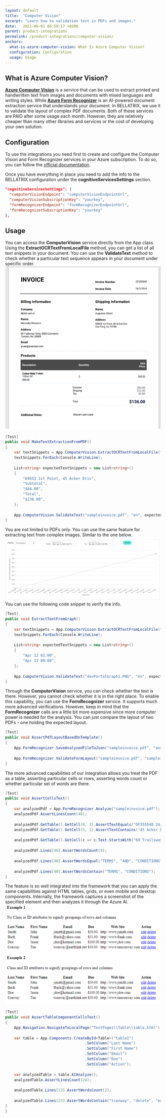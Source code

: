 ```yaml
---
layout: default
title:  "Computer Vision"
excerpt: "Learn how to validation text in PDFs and images."
date:   2021-06-01 06:50:17 +0200
parent: product-integrations
permalink: /product-integrations/computer-vision/
anchors:
  what-is-azure-computer-vision: What Is Azure Computer Vision?
  configuration: Configuration
  usage: Usage
---
```

What is Azure Computer Vision?
-------
**[Azure Computer Vision](https://azure.microsoft.com/en-us/services/cognitive-services/computer-vision/)** is a service that can be used to extract printed and handwritten text from images and documents with mixed languages and writing styles. While **[Azure Form Recognizer](https://azure.microsoft.com/en-us/services/form-recognizer/)** is an AI-powered document extraction service that understands your document. In BELLATRIX, we use it to validate the layout of complex PDF documents. Both of these services are PAID after some usage each month. However, they are relatively cheaper than many other libraries and services or the cost of developing your own solution.


Configuration
------------------
To use the integrations you need first to create and configure the Computer Vision and Form Recognizer services in your Azure subscription. To do so, you can follow the [official documentation](https://docs.microsoft.com/en-us/azure/cognitive-services/computer-vision/quickstarts-sdk/image-analysis-client-library?tabs=visual-studio&pivots=programming-language-csharp).

Once you have everything in place you need to add the info to the BELLATRIX configuration under the **cognitiveServicesSettings** section.
```json
"cognitiveServicesSettings": {
  "computerVisionEndpoint": "computerVisionEndpointUrl",
  "computerVisionSubscriptionKey": "yourkey",
  "formRecognizerEndpoint": "formRecognizerEndpointUrl",
  "formRecognizerSubscriptionKey": "yourkey"
},
```
Usage
-------------
You can access the **ComputerVision** service directly from the App class. Using the **ExtractOCRTextFromLocalFile** method, you can get a list of all text snippets in your document. You can use the **ValidateText** method to check whether a particular text sequence appears in your document under specific order.
![Sample Invoice](images/sampleinvoice.png)
```csharp
[Test]
public void MakeTextExtractionFromPDF()
{
    var textSnippets = App.ComputerVision.ExtractOCRTextFromLocalFile("sampleinvoice.pdf");
    textSnippets.ForEach(Console.WriteLine);

    List<string> expectedTextSnippets = new List<string>()
    {
        "69653 1st Point, 45 Acker Driv",
        "Subtotal",
        "$84.00",
        "Total",
        "$136.00",
    };

    App.ComputerVision.ValidateText("sampleinvoice.pdf", "en", expectedTextSnippets);
}
```
You are not limited to PDFs only. You can use the same feature for extracting text from complex images. Similar to the one below.
![Graph Image](images/devPortalGraph1.png)
You can use the following code snippet to verify the info.
```csharp
[Test]
public void ExtractTextFromGraph()
{
    var textSnippets = App.ComputerVision.ExtractOCRTextFromLocalFile("devPortalGraph1.PNG");
    textSnippets.ForEach(Console.WriteLine);

    List<string> expectedTextSnippets = new List<string>()
    {
        "Apr 12 01:00",
        "Apr 13 00:00",
    };

    App.ComputerVision.ValidateText("devPortalGraph1.PNG", "en", expectedTextSnippets);
}
```
Through the **ComputerVision** service, you can check whether the text is there. However, you cannot check whether it is in the right place. To enable this capability, you can use the **FormRecognizer** service. It supports much more advanced verifications. However, keep in mind that the **FormRecognizer** calls are a little bit more expensive since more computer power is needed for the analysis.
You can just compare the layout of two PDFs - one holding the expected layout.
```csharp
[Test]
public void AssertPdfLayoutBasedOnTemplate()
{
    App.FormRecognizer.SaveAnalyzedFileToJson("sampleinvoice.pdf", "analizedFileOutput.json");

    App.FormRecognizer.ValidateFormLayout("sampleinvoice.pdf", "sampleinvoice1.pdf");
}
```
The more advanced capabilities of our integration allows you treat the PDF as a table, asserting particular cells or rows, asserting words count or whether particular set of words are there.
```csharp
[Test]
public void AssertCellsText()
{
    var analyzedPdf = App.FormRecognizer.Analyze("sampleinvoice.pdf");
    analyzedPdf.AssertLinesCount(48);

    analyzedPdf.GetTable().GetCell(0, 3).AssertTextEquals("OF355548 24/1/2014");
    analyzedPdf.GetTable().GetCell(5, 1).AssertTextContains("45 Acker Driv");

    analyzedPdf.GetTable().GetCell(c => c.Text.StartsWith("69 Trailsway")).AssertTextContains("0903");

    analyzedPdf.Lines[46].AssertWordsCount(9);

    analyzedPdf.Lines[40].AssertWordsEqual("TERMS", "AND", "CONDITIONS");

    analyzedPdf.Lines[40].AssertWordsContain("TERMS", "CONDITIONS");
}
```
The feature is so well integrated into the framework that you can apply the same capabilities against HTML tables, grids, or even mobile and desktop components. Internally, the framework captures a screenshot of the specified element and then analyzes it through the Azure AI.
![HTML Table](images/html-table-example.png)
```csharp
[Test]
public void AssertTableComponentCellsText()
{
    App.Navigation.NavigateToLocalPage("TestPages\\Table\\table.html");

    var table = App.Components.CreateById<Table>("table1")
                                    .SetColumn("Last Name")
                                    .SetColumn("First Name")
                                    .SetColumn("Email")
                                    .SetColumn("Due")
                                    .SetColumn("Action");

    var analyzedTable = table.AIAnalyze();
    analyzedTable.AssertLinesCount(24);

    analyzedTable.Lines[13].AssertWordsCount(2);

    analyzedTable.Lines[23].AssertWordsContain("tconway", "delete", "edit");
}
}
```